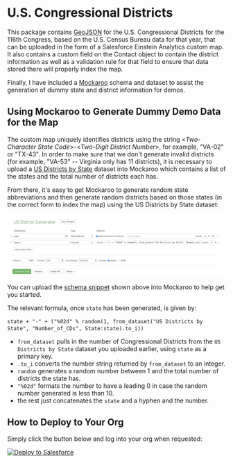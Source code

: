 # U.S. Congressional Districts

This package contains [GeoJSON](https://en.wikipedia.org/wiki/GeoJSON) for the U.S. Congressional Districts for the 116th Congress, based on the U.S. Census Bureau data for that year, that can be uploaded in the form of a Salesforce Einstein Analytics custom map. It also contains a custom field on the Contact object to contain the district information as well as a validation rule for that field to ensure that data stored there will properly index the map.

Finally, I have included a [Mockaroo](http://mockaroo.com) schema and dataset to assist the generation of dummy state and district information for demos.


## Using Mockaroo to Generate Dummy Demo Data for the Map

The custom map uniquely identifies districts using the string <*Two-Character State Code*>-<*Two-Digit District Number*>, for example, "VA-02" or "TX-43". In order to make sure that we don't generate invalid districts (for example, "VA-53" -- Virginia only has 11 districts), it is necessary to upload a [US Districts by State](/mockaroo/US%20Districts%20by%20State.csv) dataset into Mockaroo which contains a list of the states and the total number of districts each has.

From there, it's easy to get Mockaroo to generate random state abbreviations and then generate random districts based on those states (in the correct form to index the map) using the US Districts by State dataset:

![Schema Snippet](/images/Mockaroo_Schema.png)

You can upload the [schema snippet](/mockaroo/US%20District%20Generator.schema.json) shown above into Mockaroo to help get you started.

The relevant formula, once `state` has been generated, is given by:
```
state + "-" + ("%02d" % random(1, from_dataset("US Districts by State", "Number_of_CDs", State:state).to_i))
```
- `from_dataset` pulls in the number of Congressional Districts from the `US Districts by State` dataset you uploaded earlier, using `state` as a primary key.
- `.to_i` converts the number string returned by `from_dataset` to an integer.
- `random` generates a random number between 1 and the total number of districts the state has.
- `"%02d"` formats the number to have a leading 0 in case the random number generated is less than 10.
- the rest just concatenates the `state` and a hyphen and the number.


## How to Deploy to Your Org

Simply click the button below and log into your org when requested:

<a href="https://githubsfdeploy.herokuapp.com">
  <img alt="Deploy to Salesforce"
       src="https://raw.githubusercontent.com/afawcett/githubsfdeploy/master/src/main/webapp/resources/img/deploy.png">
</a>